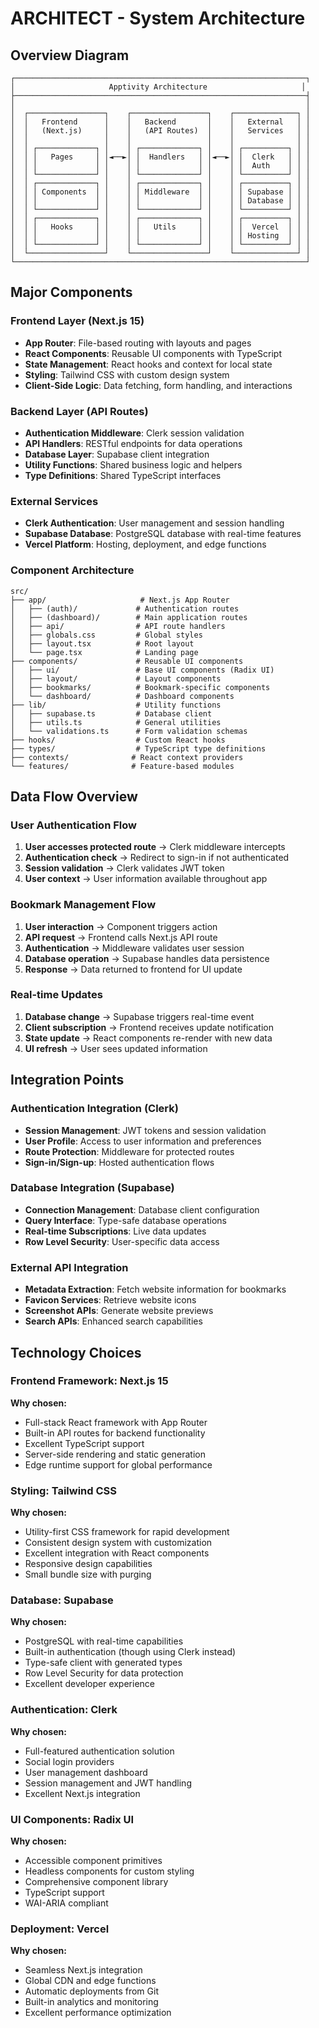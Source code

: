# ARCHITECT - System Architecture

## Overview Diagram

```
┌─────────────────────────────────────────────────────────────────┐
│                     Apptivity Architecture                     │
├─────────────────────────────────────────────────────────────────┤
│                                                                 │
│  ┌─────────────────┐    ┌─────────────────┐    ┌──────────────┐ │
│  │   Frontend      │    │   Backend       │    │   External   │ │
│  │   (Next.js)     │    │   (API Routes)  │    │   Services   │ │
│  │                 │    │                 │    │              │ │
│  │ ┌─────────────┐ │    │ ┌─────────────┐ │    │ ┌──────────┐ │ │
│  │ │   Pages     │ │◄──►│ │  Handlers   │ │◄──►│ │  Clerk   │ │ │
│  │ │             │ │    │ │             │ │    │ │  Auth    │ │ │
│  │ └─────────────┘ │    │ └─────────────┘ │    │ └──────────┘ │ │
│  │ ┌─────────────┐ │    │ ┌─────────────┐ │    │ ┌──────────┐ │ │
│  │ │ Components  │ │    │ │ Middleware  │ │    │ │ Supabase │ │ │
│  │ │             │ │    │ │             │ │    │ │ Database │ │ │
│  │ └─────────────┘ │    │ └─────────────┘ │    │ └──────────┘ │ │
│  │ ┌─────────────┐ │    │ ┌─────────────┐ │    │ ┌──────────┐ │ │
│  │ │   Hooks     │ │    │ │   Utils     │ │    │ │  Vercel  │ │ │
│  │ │             │ │    │ │             │ │    │ │ Hosting  │ │ │
│  │ └─────────────┘ │    │ └─────────────┘ │    │ └──────────┘ │ │
│  └─────────────────┘    └─────────────────┘    └──────────────┘ │
└─────────────────────────────────────────────────────────────────┘
```

## Major Components

### Frontend Layer (Next.js 15)
- **App Router**: File-based routing with layouts and pages
- **React Components**: Reusable UI components with TypeScript
- **State Management**: React hooks and context for local state
- **Styling**: Tailwind CSS with custom design system
- **Client-Side Logic**: Data fetching, form handling, and interactions

### Backend Layer (API Routes)
- **Authentication Middleware**: Clerk session validation
- **API Handlers**: RESTful endpoints for data operations
- **Database Layer**: Supabase client integration
- **Utility Functions**: Shared business logic and helpers
- **Type Definitions**: Shared TypeScript interfaces

### External Services
- **Clerk Authentication**: User management and session handling
- **Supabase Database**: PostgreSQL database with real-time features
- **Vercel Platform**: Hosting, deployment, and edge functions

### Component Architecture

```
src/
├── app/                     # Next.js App Router
│   ├── (auth)/             # Authentication routes
│   ├── (dashboard)/        # Main application routes
│   ├── api/                # API route handlers
│   ├── globals.css         # Global styles
│   ├── layout.tsx          # Root layout
│   └── page.tsx            # Landing page
├── components/             # Reusable UI components
│   ├── ui/                 # Base UI components (Radix UI)
│   ├── layout/             # Layout components
│   ├── bookmarks/          # Bookmark-specific components
│   └── dashboard/          # Dashboard components
├── lib/                    # Utility functions
│   ├── supabase.ts         # Database client
│   ├── utils.ts            # General utilities
│   └── validations.ts      # Form validation schemas
├── hooks/                  # Custom React hooks
├── types/                  # TypeScript type definitions
├── contexts/              # React context providers
└── features/              # Feature-based modules
```

## Data Flow Overview

### User Authentication Flow
1. **User accesses protected route** → Clerk middleware intercepts
2. **Authentication check** → Redirect to sign-in if not authenticated
3. **Session validation** → Clerk validates JWT token
4. **User context** → User information available throughout app

### Bookmark Management Flow
1. **User interaction** → Component triggers action
2. **API request** → Frontend calls Next.js API route
3. **Authentication** → Middleware validates user session
4. **Database operation** → Supabase handles data persistence
5. **Response** → Data returned to frontend for UI update

### Real-time Updates
1. **Database change** → Supabase triggers real-time event
2. **Client subscription** → Frontend receives update notification
3. **State update** → React components re-render with new data
4. **UI refresh** → User sees updated information

## Integration Points

### Authentication Integration (Clerk)
- **Session Management**: JWT tokens and session validation
- **User Profile**: Access to user information and preferences
- **Route Protection**: Middleware for protected routes
- **Sign-in/Sign-up**: Hosted authentication flows

### Database Integration (Supabase)
- **Connection Management**: Database client configuration
- **Query Interface**: Type-safe database operations
- **Real-time Subscriptions**: Live data updates
- **Row Level Security**: User-specific data access

### External API Integration
- **Metadata Extraction**: Fetch website information for bookmarks
- **Favicon Services**: Retrieve website icons
- **Screenshot APIs**: Generate website previews
- **Search APIs**: Enhanced search capabilities

## Technology Choices

### Frontend Framework: Next.js 15
**Why chosen:**
- Full-stack React framework with App Router
- Built-in API routes for backend functionality
- Excellent TypeScript support
- Server-side rendering and static generation
- Edge runtime support for global performance

### Styling: Tailwind CSS
**Why chosen:**
- Utility-first CSS framework for rapid development
- Consistent design system with customization
- Excellent integration with React components
- Responsive design capabilities
- Small bundle size with purging

### Database: Supabase
**Why chosen:**
- PostgreSQL with real-time capabilities
- Built-in authentication (though using Clerk instead)
- Type-safe client with generated types
- Row Level Security for data protection
- Excellent developer experience

### Authentication: Clerk
**Why chosen:**
- Full-featured authentication solution
- Social login providers
- User management dashboard
- Session management and JWT handling
- Excellent Next.js integration

### UI Components: Radix UI
**Why chosen:**
- Accessible component primitives
- Headless components for custom styling
- Comprehensive component library
- TypeScript support
- WAI-ARIA compliant

### Deployment: Vercel
**Why chosen:**
- Seamless Next.js integration
- Global CDN and edge functions
- Automatic deployments from Git
- Built-in analytics and monitoring
- Excellent performance optimization 